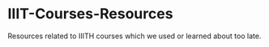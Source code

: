 # IIIT-Courses-Resources
Resources related to IIITH courses which we used or learned about too late.

